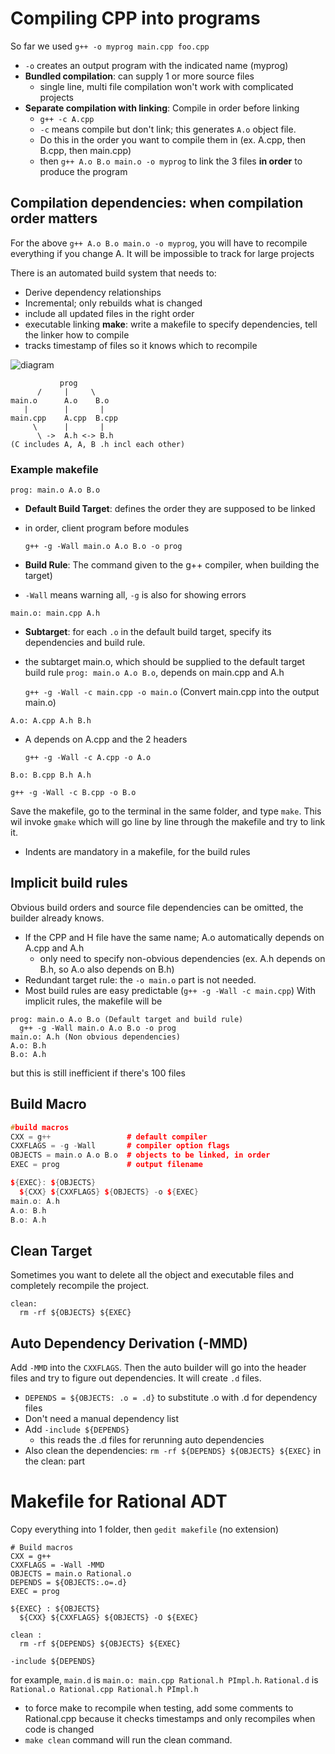 # Compiling CPP into programs
So far we used `g++ -o myprog main.cpp foo.cpp`
- `-o` creates an output program with the indicated name (myprog)
- **Bundled compilation**: can supply 1 or more source files
  - single line, multi file compilation won't work with complicated projects
- **Separate compilation with linking**: Compile in order before linking
  - `g++ -c A.cpp` 
  - `-c` means compile but don't link; this generates `A.o` object file.
  - Do this in the order you want to compile them in (ex. A.cpp, then B.cpp, then main.cpp)
  - then `g++ A.o B.o main.o -o myprog` to link the 3 files **in order** to produce the program
  
## Compilation dependencies: when compilation order matters
For the above `g++ A.o B.o main.o -o myprog`, you will have to recompile everything if you change A. It will be impossible to track for large projects

There is an automated build system that needs to:
- Derive dependency relationships
- Incremental; only rebuilds what is changed
- include all updated files in the right order
- executable linking
**make**: write a makefile to specify dependencies, tell the linker how to compile
- tracks timestamp of files so it knows which to recompile

![diagram](https://github.com/cindy-wang328/CS247Notes/blob/master/screenshots/Screen%20Shot%202020-05-29%20at%209.40.55%20PM.png) 
```
           prog
      /     |     \
main.o      A.o    B.o
   |        |       |
main.cpp    A.cpp  B.cpp
     \      |       |
      \ ->  A.h <-> B.h
(C includes A, A, B .h incl each other)
```
### Example makefile
`prog: main.o A.o B.o`
- **Default Build Target**: defines the order they are supposed to be linked
- in order, client program before modules
  
  `g++ -g -Wall main.o A.o B.o -o prog` 
- **Build Rule**: The command given to the g++ compiler, when building the target)
- `-Wall` means warning all, `-g` is also for showing errors

`main.o: main.cpp A.h`
- **Subtarget**: for each `.o` in the default build target, specify its dependencies and build rule.
- the subtarget main.o, which should be supplied to the default target build rule `prog: main.o A.o B.o`, depends on main.cpp and A.h
  
  `g++ -g -Wall -c main.cpp -o main.o` (Convert main.cpp into the output main.o)
  
`A.o: A.cpp A.h B.h` 
- A depends on A.cpp and the 2 headers

  `g++ -g -Wall -c A.cpp -o A.o` 
  
`B.o: B.cpp B.h A.h`

  `g++ -g -Wall -c B.cpp -o B.o`

Save the makefile, go to the terminal in the same folder, and type `make`. This wil invoke `gmake` which will go line by line through the makefile and try to link it.
- Indents are mandatory in a makefile, for the build rules

## Implicit build rules
Obvious build orders and source file dependencies can be omitted, the builder already knows.
- If the CPP and H file have the same name; A.o automatically depends on A.cpp and A.h
  - only need to specify non-obvious dependencies (ex. A.h depends on B.h, so A.o also depends on B.h)
- Redundant target rule: the `-o main.o` part is not needed. 
- Most build rules are easy predictable (`g++ -g -Wall -c main.cpp`) 
With implicit rules, the makefile will be
```
prog: main.o A.o B.o (Default target and build rule) 
  g++ -g -Wall main.o A.o B.o -o prog
main.o: A.h (Non obvious dependencies)  
A.o: B.h
B.o: A.h
```
but this is still inefficient if there's 100 files 

## Build Macro 
```cpp
#build macros
CXX = g++                 # default compiler
CXXFLAGS = -g -Wall       # compiler option flags
OBJECTS = main.o A.o B.o  # objects to be linked, in order
EXEC = prog               # output filename

${EXEC}: ${OBJECTS}
  ${CXX} ${CXXFLAGS} ${OBJECTS} -o ${EXEC}
main.o: A.h 
A.o: B.h
B.o: A.h
```

## Clean Target 
Sometimes you want to delete all the object and executable files and completely recompile the project. 
```
clean:
  rm -rf ${OBJECTS} ${EXEC}
```

## Auto Dependency Derivation (-MMD)
Add `-MMD` into the `CXXFLAGS`. Then the auto builder will go into the header files and try to figure out dependencies. It will create `.d` files. 
- `DEPENDS = ${OBJECTS: .o = .d}` to substitute .o with .d for dependency files
- Don't need a manual dependency list
- Add `-include ${DEPENDS}`
  - this reads the .d files for rerunning auto dependencies
- Also clean the dependencies: `rm -rf ${DEPENDS} ${OBJECTS} ${EXEC}` in the clean: part

# Makefile for Rational ADT
Copy everything into 1 folder, then `gedit makefile` (no extension)
```
# Build macros
CXX = g++
CXXFLAGS = -Wall -MMD
OBJECTS = main.o Rational.o
DEPENDS = ${OBJECTS:.o=.d}
EXEC = prog

${EXEC} : ${OBJECTS}
  ${CXX} ${CXXFLAGS} ${OBJECTS} -O ${EXEC} 

clean :
  rm -rf ${DEPENDS} ${OBJECTS} ${EXEC}
  
-include ${DEPENDS}
```
for example, `main.d` is `main.o: main.cpp Rational.h PImpl.h`. `Rational.d` is `Rational.o Rational.cpp Rational.h PImpl.h` 
- to force make to recompile when testing, add some comments to Rational.cpp because it checks timestamps and only recompiles when code is changed
- `make clean` command will run the clean command. 
